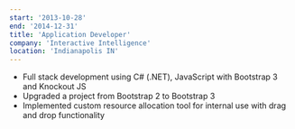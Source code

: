 ```yaml
---
start: '2013-10-28'
end: '2014-12-31'
title: 'Application Developer'
company: 'Interactive Intelligence'
location: 'Indianapolis IN'
---
```


- Full stack development using C# (.NET), JavaScript with Bootstrap 3 and Knockout JS
- Upgraded a project from Bootstrap 2 to Bootstrap 3
- Implemented custom resource allocation tool for internal use with drag and drop functionality